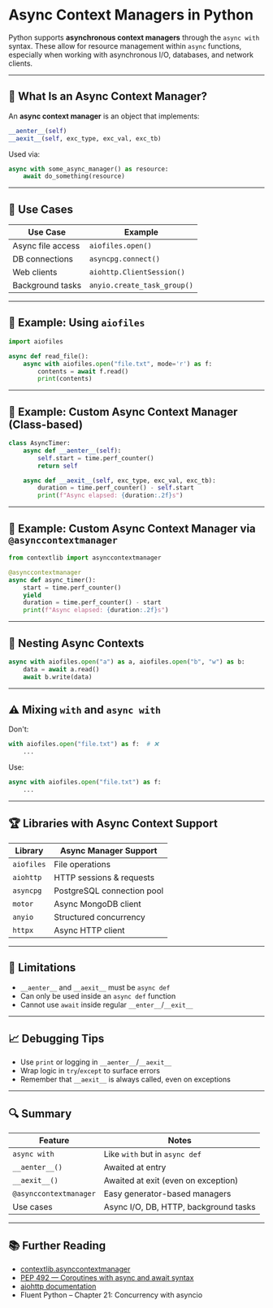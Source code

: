 # Async Context Managers in Python

Python supports **asynchronous context managers** through the `async with` syntax. These allow for resource management within `async` functions, especially when working with asynchronous I/O, databases, and network clients.

---

## 🤔 What Is an Async Context Manager?

An **async context manager** is an object that implements:

```python
__aenter__(self)
__aexit__(self, exc_type, exc_val, exc_tb)
```

Used via:

```python
async with some_async_manager() as resource:
    await do_something(resource)
```

---

## 🚀 Use Cases

| Use Case          | Example                     |
| ----------------- | --------------------------- |
| Async file access | `aiofiles.open()`           |
| DB connections    | `asyncpg.connect()`         |
| Web clients       | `aiohttp.ClientSession()`   |
| Background tasks  | `anyio.create_task_group()` |

---

## 🔧 Example: Using `aiofiles`

```python
import aiofiles

async def read_file():
    async with aiofiles.open("file.txt", mode='r') as f:
        contents = await f.read()
        print(contents)
```

---

## 🔧 Example: Custom Async Context Manager (Class-based)

```python
class AsyncTimer:
    async def __aenter__(self):
        self.start = time.perf_counter()
        return self

    async def __aexit__(self, exc_type, exc_val, exc_tb):
        duration = time.perf_counter() - self.start
        print(f"Async elapsed: {duration:.2f}s")
```

---

## 🔧 Example: Custom Async Context Manager via `@asynccontextmanager`

```python
from contextlib import asynccontextmanager

@asynccontextmanager
async def async_timer():
    start = time.perf_counter()
    yield
    duration = time.perf_counter() - start
    print(f"Async elapsed: {duration:.2f}s")
```

---

## 📅 Nesting Async Contexts

```python
async with aiofiles.open("a") as a, aiofiles.open("b", "w") as b:
    data = await a.read()
    await b.write(data)
```

---

## ⚠️ Mixing `with` and `async with`

Don't:

```python
with aiofiles.open("file.txt") as f:  # ❌
    ...
```

Use:

```python
async with aiofiles.open("file.txt") as f:
    ...
```

---

## 🏆 Libraries with Async Context Support

| Library    | Async Manager Support      |
| ---------- | -------------------------- |
| `aiofiles` | File operations            |
| `aiohttp`  | HTTP sessions & requests   |
| `asyncpg`  | PostgreSQL connection pool |
| `motor`    | Async MongoDB client       |
| `anyio`    | Structured concurrency     |
| `httpx`    | Async HTTP client          |

---

## 🚫 Limitations

* `__aenter__` and `__aexit__` must be `async def`
* Can only be used inside an `async def` function
* Cannot use `await` inside regular `__enter__`/`__exit__`

---

## 📈 Debugging Tips

* Use `print` or logging in `__aenter__`/`__aexit__`
* Wrap logic in `try`/`except` to surface errors
* Remember that `__aexit__` is always called, even on exceptions

---

## 🔍 Summary

| Feature                | Notes                                 |
| ---------------------- | ------------------------------------- |
| `async with`           | Like `with` but in `async def`        |
| `__aenter__()`         | Awaited at entry                      |
| `__aexit__()`          | Awaited at exit (even on exception)   |
| `@asynccontextmanager` | Easy generator-based managers         |
| Use cases              | Async I/O, DB, HTTP, background tasks |

---

## 📚 Further Reading

* [contextlib.asynccontextmanager](https://docs.python.org/3/library/contextlib.html#contextlib.asynccontextmanager)
* [PEP 492 — Coroutines with async and await syntax](https://peps.python.org/pep-0492/)
* [aiohttp documentation](https://docs.aiohttp.org/en/stable/)
* Fluent Python – Chapter 21: Concurrency with asyncio
